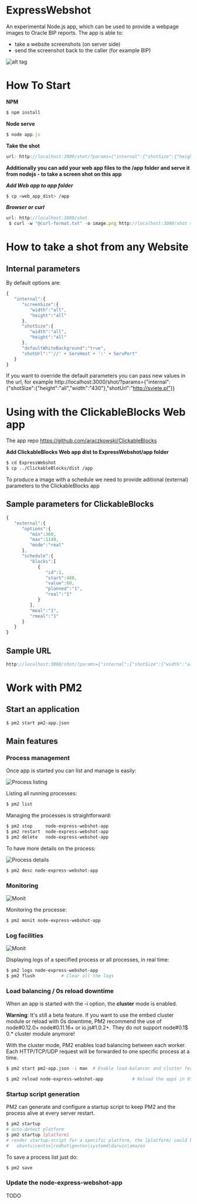 ExpressWebshot
===================

An experimental Node.js app, which can be used to provide a webpage images to Oracle BIP reports.
The app is able to:

* take a website screenshots (on server side)
* send the screenshot back to the caller (for example BIP)


![alt tag](https://raw.githubusercontent.com/araczkowski/ExpressWebshot/master/doc/Schedules%20in%20BIP%20reports.png)



How To Start
===========================

**NPM**
```bash
$ npm install
```

**Node serve**
```javascript
$ node app.js
```

**Take the shot**
```javascript
url: http://localhost:3000/shot/?params={"internal":{"shotSize":{"height":"all","width":"430"},"shotUrl":"http://sviete.pl"}}
```

**Additionally you can add your web app files to the /app folder and serve it from nodejs - to take a screen shot on this app**

***Add Web app to app folder***
```bash
$ cp <web_app_dist> /app
```

***Browser or curl***
```javascript
url: http://localhost:3000/shot
 $ curl -w "@curl-format.txt" -o image.png http://localhost:3000/shot > time.txt
```

How to take a shot from any Website
===========================
## Internal parameters 

By default options are: 
```javascript
{  
   "internal":{  
      "screenSize":{  
         "width":"all",
         "height":"all"
      },
      "shotSize":{  
         "width":"all",
         "height":"all"
      },
      "defaultWhiteBackground":"true",
      "shotUrl":"'//' + ServHost + ':' + ServPort"
   }
}
```
If you want to override the default parameters you can pass new values in the url, for example
http://localhost:3000/shot/?params={"internal":{"shotSize":{"height":"all","width":"430"},"shotUrl":"http://sviete.pl"}}




Using with the ClickableBlocks Web app
===========================

The app repo
https://github.com/araczkowski/ClickableBlocks

**Add ClickableBlocks Web app dist to ExpressWebshot/app folder**
```bash
$ cd ExpressWebshot
$ cp ../ClickableBlocks/dist /app
```


To produce a image with a schedule we need to provide aditional (external) parameters to the ClickableBlocks app


## Sample parameters for ClickableBlocks

```javascript
{
   "external":{
      "options":{
         "min":360,
         "max":1140,
         "mode":"real"
      },
      "schedule":{
         "blocks":[
            {
               "id":1,
               "start":480,
               "value":60,
               "planned":"1",
               "real":"1"
            }
         ],
         "meal":"1",
         "rmeal":"1"
      }
   }
}
```

## Sample URL

```javascript
http://localhost:3000/shot/?params={"internal":{"shotSize":{"width":"all","height":"40"}},"external":{"options":{"min":360,"max":1140,"mode":"real"},"schedule":{"blocks":[{"id":1,"start":480,"value":60,"planned":"1","real":"1"}],"meal":"1","rmeal":"1"}}}
```


Work with PM2 
===========================

## Start an application

```bash
$ pm2 start pm2-app.json
```

## Main features

### Process management

Once app is started you can list and manage is easily:

![Process listing](https://raw.githubusercontent.com/araczkowski/ExpressWebshot/master/doc/pm2-list.png)

Listing all running processes:

```bash
$ pm2 list
```

Managing the processes is straightforward:

```bash
$ pm2 stop     node-express-webshot-app
$ pm2 restart  node-express-webshot-app
$ pm2 delete   node-express-webshot-app
```

To have more details on the process:

![Process details](https://raw.githubusercontent.com/araczkowski/ExpressWebshot/master/doc/pm2-desc.png)


```bash
$ pm2 desc node-express-webshot-app
```

### Monitoring

![Monit](https://raw.githubusercontent.com/araczkowski/ExpressWebshot/master/doc/pm2-monit.png)

Monitoring the processe:

```bash
$ pm2 monit node-express-webshot-app
```

### Log facilities

![Monit](https://raw.githubusercontent.com/araczkowski/ExpressWebshot/master/doc/pm2-logs.png)

Displaying logs of a specified process or all processes, in real time:

```bash
$ pm2 logs node-express-webshot-app
$ pm2 flush          # Clear all the logs
```

### Load balancing / 0s reload downtime

When an app is started with the -i <worker number> option, the **cluster** mode is enabled.

**Warning**: It's still a beta feature. If you want to use the embed cluster module or reload with 0s downtime, PM2 recommend the use of node#0.12.0+ node#0.11.16+ or io.js#1.0.2+. They do not support node#0.1$ 0.* cluster module anymore!

With the cluster mode, PM2 enables load balancing between each worker.
Each HTTP/TCP/UDP request will be forwarded to one specific process at a time.

```bash
$ pm2 start pm2-app.json -i max  # Enable load-balancer and cluster features

$ pm2 reload node-express-webshot-app           # Reload the apps in 0s manner
```

### Startup script generation

PM2 can generate and configure a startup script to keep PM2 and the process alive at every server restart.

```bash
$ pm2 startup
# auto-detect platform
$ pm2 startup [platform]
# render startup-script for a specific platform, the [platform] could be one of:
#   ubuntu|centos|redhat|gentoo|systemd|darwin|amazon
```

To save a process list just do:

```bash
$ pm2 save
```

### Update the node-express-webshot-app 

TODO



